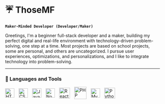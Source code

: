 # ☔ ThoseMF

**`Maker-Minded Developer (Developer/Maker)`**

Greetings, I'm a beginner full-stack developer and a maker, building my perfect digital and real-life environment with technology-driven problem-solving, one step at a time. Most projects are based on school projects, some are personal, and others are uncategorized. I pursue user experiences, optimizations, and personalizations, and I like to integrate technology into problem-solving.

---

### 🧰 Languages and Tools

<img alt="HTML" width="30px" style="vertical-align: middle; margin-right:10px;" src="https://cdn.jsdelivr.net/gh/devicons/devicon/icons/html5/html5-plain.svg" />
<img alt="CSS" width="30px" style="vertical-align: middle; margin-right:10px;" src="https://cdn.jsdelivr.net/gh/devicons/devicon/icons/css3/css3-plain.svg" />
<img alt="JavaScript" width="30px" style="vertical-align: middle; margin-right:10px;" src="https://cdn.jsdelivr.net/gh/devicons/devicon/icons/javascript/javascript-plain.svg" />
<img alt="NodeJS" width="30px" style="vertical-align: middle; margin-right:10px;" src="https://cdn.jsdelivr.net/gh/devicons/devicon/icons/nodejs/nodejs-original.svg" />
<img alt="React" width="35px" style="vertical-align: middle; margin-right:10px;" src="https://cdn.jsdelivr.net/gh/devicons/devicon/icons/react/react-original.svg" />
<img alt="PHP" width="40px" style="vertical-align: middle; margin-right:10px;" src="https://cdn.jsdelivr.net/gh/devicons/devicon/icons/php/php-original.svg" />
<img alt="MySQL" width="30px" style="vertical-align: middle; margin-right:10px;" src="https://cdn.jsdelivr.net/gh/devicons/devicon/icons/mysql/mysql-original.svg" />
<img alt="Python" width="35px" style="vertical-align: middle; margin-right:10px;" src="https://cdn.jsdelivr.net/gh/devicons/devicon/icons/python/python-original.svg" />

#
